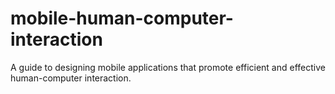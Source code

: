 # mobile-human-computer-interaction
A guide to designing mobile applications that promote efficient and effective human-computer interaction.
